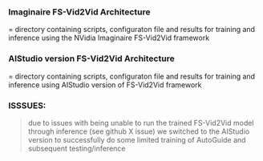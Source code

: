 

### Imaginaire FS-Vid2Vid Architecture
= directory containing scripts, configuraton file and results for training and inference using the NVidia Imaginaire FS-Vid2Vid framework

### AIStudio version  FS-Vid2Vid Architecture
= directory containing scripts, configuraton file and results for training and inference using AIStudio version of FS-Vid2Vid framework




### ISSSUES:

> due to issues with being unable to run the trained FS-Vid2Vid model through inference (see github X issue) we switched to the AIStudio version to successfully do some limited training of AutoGuide and subsequent testing/inference
